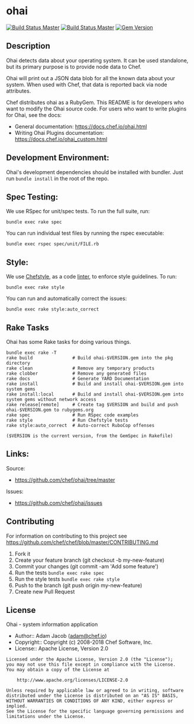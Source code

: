 # ohai

[![Build Status Master](https://travis-ci.org/chef/ohai.svg?branch=master)](https://travis-ci.org/chef/ohai) [![Build Status Master](https://ci.appveyor.com/api/projects/status/github/chef/ohai?branch=master&svg=true&passingText=master%20-%20Ok&pendingText=master%20-%20Pending&failingText=master%20-%20Failing)](https://ci.appveyor.com/project/Chef/ohai/branch/master) [![Gem Version](https://badge.fury.io/rb/ohai.svg)](https://badge.fury.io/rb/ohai)

## Description

Ohai detects data about your operating system. It can be used standalone, but its primary purpose is to provide node data to Chef.

Ohai will print out a JSON data blob for all the known data about your system. When used with Chef, that data is reported back via node attributes.

Chef distributes ohai as a RubyGem. This README is for developers who want to modify the Ohai source code. For users who want to write plugins for Ohai, see the docs:

- General documentation: <https://docs.chef.io/ohai.html>
- Writing Ohai Plugins documentation: <https://docs.chef.io/ohai_custom.html>

## Development Environment:

Ohai's development dependencies should be installed with bundler. Just run `bundle install` in the root of the repo.

## Spec Testing:

We use RSpec for unit/spec tests. To run the full suite, run:

```
bundle exec rake spec
```

You can run individual test files by running the rspec executable:

```
bundle exec rspec spec/unit/FILE.rb
```

## Style:

We use [Chefstyle](https://github.com/chef/chefstyle), as a code [linter](https://en.wikipedia.org/wiki/Lint_(software)), to enforce style guidelines. To run:

```
bundle exec rake style
```

You can run and automatically correct the issues:

```
bundle exec rake style:auto_correct
```

## Rake Tasks

Ohai has some Rake tasks for doing various things.

```
bundle exec rake -T
rake build               # Build ohai-$VERSION.gem into the pkg directory
rake clean               # Remove any temporary products
rake clobber             # Remove any generated files
rake docs                # Generate YARD Documentation
rake install             # Build and install ohai-$VERSION.gem into system gems
rake install:local       # Build and install ohai-$VERSION.gem into system gems without network access
rake release[remote]     # Create tag $VERSION and build and push ohai-$VERSION.gem to rubygems.org
rake spec                # Run RSpec code examples
rake style               # Run Chefstyle tests
rake style:auto_correct  # Auto-correct RuboCop offenses

($VERSION is the current version, from the GemSpec in Rakefile)
```

## Links:

Source:

- <https://github.com/chef/ohai/tree/master>

Issues:

- <https://github.com/chef/ohai/issues>

## Contributing

For information on contributing to this project see <https://github.com/chef/chef/blob/master/CONTRIBUTING.md>

1. Fork it
1. Create your feature branch (git checkout -b my-new-feature)
1. Commit your changes (git commit -am 'Add some feature')
1. Run the tests `bundle exec rake spec`
1. Run the style tests `bundle exec rake style`
1. Push to the branch (git push origin my-new-feature)
1. Create new Pull Request

## License

Ohai - system information application

- Author:: Adam Jacob ([adam@chef.io](mailto:adam@chef.io))
- Copyright:: Copyright (c) 2008-2018 Chef Software, Inc.
- License:: Apache License, Version 2.0

```text
Licensed under the Apache License, Version 2.0 (the "License");
you may not use this file except in compliance with the License.
You may obtain a copy of the License at

    http://www.apache.org/licenses/LICENSE-2.0

Unless required by applicable law or agreed to in writing, software
distributed under the License is distributed on an "AS IS" BASIS,
WITHOUT WARRANTIES OR CONDITIONS OF ANY KIND, either express or implied.
See the License for the specific language governing permissions and
limitations under the License.
```
